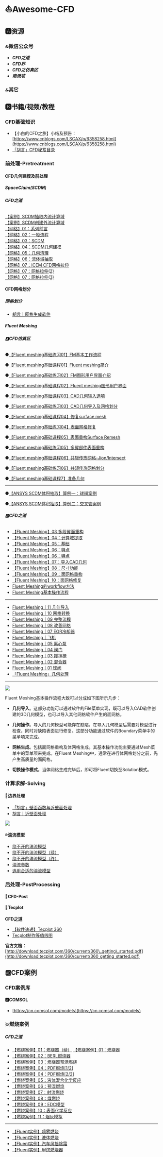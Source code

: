 # ⛵Awesome-CFD

## 🅰资源

### 🔝微信公众号

* _**CFD之道**_
* _**CFD界**_
* _**CFD之仿真区**_
* _**南流坊**_

### 🔝其它

## 🅱书籍/视频/教程

### CFD基础知识

* 【小白的CFD之旅】小结及预告：[https://www.cnblogs.com/LSCAX/p/6358258.html](https://www.cnblogs.com/LSCAX/p/6358258.html)
* [「胡言」CFD秘笈目录](https://mp.weixin.qq.com/s?__biz=MzIyMzE2NDM1OQ==&mid=2247485930&idx=1&sn=7a1c5b26152a506f967b4fbdc41acf13&chksm=e8232b42df54a2548c44a1037297cd31baf74eff5a0a142c5b4cdc8d7b8afb062ded78e11533&scene=21#wechat_redirect)

### 前处理-Pretreatment

#### CFD几何建模及前处理

##### SpaceClaim\(SCDM\)

###### **CFD之道**

[【案例】SCDM抽取内流计算域](https://mp.weixin.qq.com/s?__biz=MzIyMzE2NDM1OQ==&mid=2247484886&idx=1&sn=90e7a78d6c42e39755e1de59da86019c&scene=21#wechat_redirect)  
[【案例】SCDM创建外流计算域](https://mp.weixin.qq.com/s?__biz=MzIyMzE2NDM1OQ==&mid=2247484889&idx=1&sn=75c925a0cd40998cd24c5385e89b05ff&scene=21#wechat_redirect)  
[【网格】01：系列前言](https://mp.weixin.qq.com/s?__biz=MzIyMzE2NDM1OQ==&mid=2247484634&idx=1&sn=c0383d57131aaf80237de39811b07eb8&scene=21#wechat_redirect)  
[【网格】02：一般流程](https://mp.weixin.qq.com/s?__biz=MzIyMzE2NDM1OQ==&mid=2247484634&idx=2&sn=5e640ac1e80c1c27d8af787a1dd1d760&scene=21#wechat_redirect)  
[【网格】03：SCDM](https://mp.weixin.qq.com/s?__biz=MzIyMzE2NDM1OQ==&mid=2247484638&idx=1&sn=0d16d61be5a584e256bbc64ffc9ca0c1&scene=21#wechat_redirect)  
[【网格】04：SCDM几何建模](https://mp.weixin.qq.com/s?__biz=MzIyMzE2NDM1OQ==&mid=2247484642&idx=1&sn=75b847fc79b492ed502f84f733a9e607&scene=21#wechat_redirect)  
[【网格】05：几何清理](https://mp.weixin.qq.com/s?__biz=MzIyMzE2NDM1OQ==&mid=2247484646&idx=1&sn=709cb29e9722ef1c8dcb38b9decd024d&scene=21#wechat_redirect)  
[【网格】06：流体域抽取](https://mp.weixin.qq.com/s?__biz=MzIyMzE2NDM1OQ==&mid=2247484646&idx=2&sn=5617e162aafdef02fc0bc3589183250b&scene=21#wechat_redirect)  
[【网格】07：ICEM CFD网格拉伸](https://mp.weixin.qq.com/s?__biz=MzIyMzE2NDM1OQ==&mid=2247484670&idx=1&sn=7e637ab5c37d155ce29178355973a828&scene=21#wechat_redirect)  
[【网格】07：网格拉伸\(2\)](https://mp.weixin.qq.com/s?__biz=MzIyMzE2NDM1OQ==&mid=2247484670&idx=2&sn=6178e1be29ae5149d084d6067ee5ec04&scene=21#wechat_redirect)  
[【网格】07：网格拉伸\(3\)](https://mp.weixin.qq.com/s?__biz=MzIyMzE2NDM1OQ==&mid=2247484670&idx=3&sn=b20a30b09b206eec63978490e831e62b&scene=21#wechat_redirect)

#### CFD网格划分

##### 网格划分

* [胡言｜网格生成软件](#)

##### Fluent Meshing

###### 🅰**CFD仿真区**

●[【Fluent meshing基础练习01】FM基本工作流程](http://mp.weixin.qq.com/s?__biz=Mzg5ODA4NTMwMA==&mid=2247483838&idx=2&sn=6493ea82945eab53fa746b21c481022b&chksm=c066b965f7113073a2c044fce03106cb8959e91ebfb0b32a5ca6454ec97ff6331866a5d3bf23&scene=21#wechat_redirect)

●[【Fluent meshing基础课程01】Fluent  meshing简介](http://mp.weixin.qq.com/s?__biz=Mzg5ODA4NTMwMA==&mid=2247483838&idx=1&sn=d32e994ef109c917f34d5b591ddd4a4b&chksm=c066b965f71130733062de953c8b7022447109d0a1fe9363628ecd62ab567f36ae176976e3cd&scene=21#wechat_redirect)

●[【Fluent meshing基础练习02】FM图形用户界面介绍](http://mp.weixin.qq.com/s?__biz=Mzg5ODA4NTMwMA==&mid=2247483861&idx=2&sn=42d61bf12027ea444b4f924c4d6b0a83&chksm=c066b90ef71130186b4c8296163675ffc3fe547e948a67d392473aa746504e1f4106bf97b204&scene=21#wechat_redirect)

●[【Fluent meshing基础课程02】Fluent meshing图形用户界面](http://mp.weixin.qq.com/s?__biz=Mzg5ODA4NTMwMA==&mid=2247483861&idx=1&sn=d86c9e28003d8004675194f08dc881a2&chksm=c066b90ef7113018c43f2072372dc19426ff60647b361bec96d348a776872af6e95281d3b496&scene=21#wechat_redirect)

●[【Fluent meshing基础课程03】CAD几何输入选项](http://mp.weixin.qq.com/s?__biz=Mzg5ODA4NTMwMA==&mid=2247484020&idx=1&sn=c967efb7df54b493858f77ec3a56dc76&chksm=c066baaff71133b9a93c21d14912ea2156c6dc265d6cc50887052e1d81ca5d8f59be89117a69&scene=21#wechat_redirect)

●[【Fluent meshing基础练习03】CAD几何导入及网格划分](http://mp.weixin.qq.com/s?__biz=Mzg5ODA4NTMwMA==&mid=2247484044&idx=1&sn=13419cabd2536557b95da0566126fb7a&chksm=c066ba57f71133410dfb56c97b5c14255eac250558fadcc24c32d217db749efc9a2fb2e0e8bf&scene=21#wechat_redirect)

●[【Fluent meshing基础课程04】修复surface mesh  ](http://mp.weixin.qq.com/s?__biz=Mzg5ODA4NTMwMA==&mid=2247484069&idx=1&sn=f7c88d2fe6198668d250088fd7ddbafe&chksm=c066ba7ef7113368cffa0b885901a7d2de3e060f9fd373e1f3ce0c663e0369627245c54c01f1&scene=21#wechat_redirect)

●[【Fluent meshing基础练习04】表面网格修复](http://mp.weixin.qq.com/s?__biz=Mzg5ODA4NTMwMA==&mid=2247484130&idx=1&sn=995b624acf912deb5adfbccfc9549aa1&chksm=c066ba39f711332fb43d310a69fe6c252b20bcda95109e68e606890cbaeb0e01c8dfd4597628&scene=21#wechat_redirect)

●[【Fluent meshing基础课程05】表面重构Surface Remesh](http://mp.weixin.qq.com/s?__biz=Mzg5ODA4NTMwMA==&mid=2247484187&idx=1&sn=526a6cc976327bb2fefa1ac791ac9c2a&chksm=c066bbc0f71132d6462bba8028293cdd3f07a0479646580acb56868a46d5b2ab71e361a4b47a&scene=21#wechat_redirect)

●[【Fluent meshing基础练习05】多翼部件表面重构](http://mp.weixin.qq.com/s?__biz=Mzg5ODA4NTMwMA==&mid=2247484338&idx=1&sn=dd9e7222aa16e5848a9557637263f719&chksm=c066bb69f711327fca1885dbf278844992ce17ab401725c29a64d80de18a42aa96be95ebcdb9&scene=21#wechat_redirect)

●[【Fluent meshing基础课程06】共轭传热网格-Jion/Intersect](http://mp.weixin.qq.com/s?__biz=Mzg5ODA4NTMwMA==&mid=2247484357&idx=1&sn=6a69a92356959b09ecd8d8bda632032d&chksm=c066bb1ef711320801d3d1faddaf475ab17e06eb05ca1c453be2cccf72aefe18942b16d07f24&scene=21#wechat_redirect)

●[【Fluent meshing基础练习06】共轭传热网格划分](http://mp.weixin.qq.com/s?__biz=Mzg5ODA4NTMwMA==&mid=2247484408&idx=1&sn=82a6350e21a153ed91e4538db3866e07&chksm=c066bb23f71132353fc1602cb90b09a9b34ac7c614bddd2ea70e7ab173fdeeb180f6fa03a8db&scene=21#wechat_redirect)

●[【Fluent meshing基础课程7】准备几何](http://mp.weixin.qq.com/s?__biz=Mzg5ODA4NTMwMA==&mid=2247484579&idx=1&sn=174b1c0293ad008a93c62a2af853b630&chksm=c066bc78f711356e70257143b8fbb2031c80f667875cb41a67dd704aa17df2ffd355027a9c59&scene=21#wechat_redirect)

---

●[【ANSYS SCDM体积抽取】算例一：球阀案例](http://mp.weixin.qq.com/s?__biz=Mzg5ODA4NTMwMA==&mid=2247483860&idx=1&sn=617342550bf219efb4880a83433db10a&chksm=c066b90ff7113019687521d53312376f3f9a5954646c8409a61475bc85e57d2816e57d8844f3&scene=21#wechat_redirect)

●[【ANSYS SCDM体积抽取】算例二：交叉管案例](http://mp.weixin.qq.com/s?__biz=Mzg5ODA4NTMwMA==&mid=2247483862&idx=1&sn=08bbacc43a4b10cf16e8dc343a86bb51&chksm=c066b90df711301b8cc681e42347aa5d1c1ac31851a9f5d3afb57a9a5b99a6abe37759a8c71c&scene=21#wechat_redirect)

###### 🅱**CFD之道**

* [【Fluent Meshing】03 多段翼面重构](https://mp.weixin.qq.com/s?__biz=MzIyMzE2NDM1OQ==&mid=2247485152&idx=2&sn=49ddce810e84a1d7881cbc383a144bcf&scene=21#wechat_redirect)
* [【Fluent Meshing】04：计算域提取](https://mp.weixin.qq.com/s?__biz=MzIyMzE2NDM1OQ==&mid=2247485161&idx=1&sn=6ff57ef04bedd150de1486587a024f4e&scene=21#wechat_redirect)
* [【Fluent Meshing】05：基础](https://mp.weixin.qq.com/s?__biz=MzIyMzE2NDM1OQ==&mid=2247485176&idx=1&sn=5f9da29aff582aead7c794dfd6e4feb2&scene=21#wechat_redirect)
* [【Fluent Meshing】06：特点](https://mp.weixin.qq.com/s?__biz=MzIyMzE2NDM1OQ==&mid=2247485185&idx=1&sn=bc0b044f659db7341e3689d5a4cf54a4&scene=21#wechat_redirect)
* [【Fluent Meshing】06：特点](https://mp.weixin.qq.com/s?__biz=MzIyMzE2NDM1OQ==&mid=2247485176&idx=1&sn=5f9da29aff582aead7c794dfd6e4feb2&scene=21#wechat_redirect)
* [【Fluent Meshing】07：导入CAD几何](https://mp.weixin.qq.com/s?__biz=MzIyMzE2NDM1OQ==&mid=2247485186&idx=1&sn=6c6ef95c0d4edcd537b4d7265c206868&scene=21#wechat_redirect)
* [【Fluent Meshing】08：尺寸功能](https://mp.weixin.qq.com/s?__biz=MzIyMzE2NDM1OQ==&mid=2247485191&idx=1&sn=98e0f192671cad00c0518c6a6ea033f3&scene=21#wechat_redirect)
* [【Fluent Meshing】09：面网格重构](https://mp.weixin.qq.com/s?__biz=MzIyMzE2NDM1OQ==&mid=2247485197&idx=1&sn=f9ac9b834e2129c1e9246fae675ffe3e&scene=21#wechat_redirect)
* [【Fluent Meshing】10：面网格修复](https://mp.weixin.qq.com/s?__biz=MzIyMzE2NDM1OQ==&mid=2247485202&idx=1&sn=ef4a289ec194fbfc8be2975da3ba01cc&scene=21#wechat_redirect)
* [Fluent Meshing的workflow方法](https://mp.weixin.qq.com/s?__biz=MzIyMzE2NDM1OQ==&mid=2247485354&idx=1&sn=e60e03200c3fbf61274ffbd4c6706ca8&scene=21#wechat_redirect)
* [Fluent Meshing基本操作流程](https://mp.weixin.qq.com/s?__biz=MzIyMzE2NDM1OQ==&mid=2247485169&idx=1&sn=3575b0936629ddaa52176b5fe6b3ce79&scene=21#wechat_redirect)

---

* [Fluent Meshing｜11 几何导入](http://mp.weixin.qq.com/s?__biz=MzIyMzE2NDM1OQ==&mid=2247486205&idx=1&sn=b4b02e426525fdde49b870770c8b726d&chksm=e8232855df54a143072e70e9ba797816b885dbe77a770be1f7d93d8c1268f0f19c56d0940b59&scene=21#wechat_redirect)
* [Fluent Meshing｜10 网格转换](http://mp.weixin.qq.com/s?__biz=MzIyMzE2NDM1OQ==&mid=2247486201&idx=1&sn=1029d32fa53aa35c85631278c0410632&chksm=e8232851df54a147f82a38d291909a5b9f1b6889b015c5394ce38803514e06edae117ae1fbab&scene=21#wechat_redirect)
* [Fluent Meshing｜09 完整流程](http://mp.weixin.qq.com/s?__biz=MzIyMzE2NDM1OQ==&mid=2247486197&idx=1&sn=ac857ab8282ba6d5ee75ba6a5c9e6393&chksm=e823285ddf54a14bbc5ca987985288fc9db1bc515869336a8d14a16b71f41506922d09eb8fed&scene=21#wechat_redirect)
* [Fluent Meshing｜08 改善网格](http://mp.weixin.qq.com/s?__biz=MzIyMzE2NDM1OQ==&mid=2247486191&idx=1&sn=3f095425ed25872b060c460248e69aa9&chksm=e8232847df54a15122cc3829210350d84decb88809934add038387a4be3d3330c519b981d17c&scene=21#wechat_redirect)
* [Fluent Meshing｜07 EGR冷却器](http://mp.weixin.qq.com/s?__biz=MzIyMzE2NDM1OQ==&mid=2247486186&idx=1&sn=30ed0f8014fed245fc57421bb1c1c1b6&chksm=e8232842df54a154587908199c6a2039ef652a237ccbc53804417ecbdac41e5ed6be94e277d2&scene=21#wechat_redirect)
* [Fluent Meshing｜飞机](http://mp.weixin.qq.com/s?__biz=MzIyMzE2NDM1OQ==&mid=2247486180&idx=1&sn=ab4d29dc02f7749cd8ab340c91ca156c&chksm=e823284cdf54a15a004be79f2e09c995291a66986af829f4a7e02256313c2c9853525ce539f7&scene=21#wechat_redirect)
* [Fluent Meshing｜05 离心泵](http://mp.weixin.qq.com/s?__biz=MzIyMzE2NDM1OQ==&mid=2247486170&idx=1&sn=47ebfe826dbe1abdc71d410496d174d1&chksm=e8232872df54a1646e07ac1bd33f0fc459f448baae87491d4cfe618c8e8696a4c26ae3ceb46f&scene=21#wechat_redirect)
* [Fluent Meshing｜04 阀门](http://mp.weixin.qq.com/s?__biz=MzIyMzE2NDM1OQ==&mid=2247486166&idx=1&sn=0809c1d0df9632bd8a99256ffc39c6a8&chksm=e823287edf54a1688a12e1286450d2a38f9059372140b603e5b14dfb5c9f313028ed97c963fb&scene=21#wechat_redirect)
* [Fluent Meshing｜03 搅拌槽](http://mp.weixin.qq.com/s?__biz=MzIyMzE2NDM1OQ==&mid=2247486162&idx=1&sn=eceb269ed5a0a95c9f46f5ae2cc47f52&chksm=e823287adf54a16c01dcd11668d1bf77abe82f0f2047a7b299425f21121a8e48abfc0638f339&scene=21#wechat_redirect)
* [Fluent Meshing｜02 混合器](http://mp.weixin.qq.com/s?__biz=MzIyMzE2NDM1OQ==&mid=2247486148&idx=2&sn=62bf41481b4dbd23c36017d9eaa87a08&chksm=e823286cdf54a17ac431670a75d958c1cac50a3ada8c828b7fa283df8fd8e0b69e4f84e5fbc3&scene=21#wechat_redirect)
* [Fluent Meshing｜01 球阀](http://mp.weixin.qq.com/s?__biz=MzIyMzE2NDM1OQ==&mid=2247486145&idx=1&sn=39654b13f38c378291c4cc9f13b5eba7&chksm=e8232869df54a17f13cf8b468187be884ea1a4bbe0c0009f4d23c8546a30a81347ba3bf52e6d&scene=21#wechat_redirect)
* [「Fluent Meshing」几何处理](http://mp.weixin.qq.com/s?__biz=MzIyMzE2NDM1OQ==&mid=2247485872&idx=1&sn=a16d2d000476d6245eb45375e2cf5a8a&chksm=e8232b18df54a20e8d74ff8738d1e880bc21339771a145cac690b5ea9369860fe319e16a45ba&scene=21#wechat_redirect)  

---

![](/assets/fluentmeshing.png)

Fluent Meshing基本操作流程大致可以分成如下图所示几步：

* **几何导入**。这部分功能可以通过软件的File菜单实现，既可以导入CAD软件创建的3D几何模型，也可以导入其他网格软件产生的面网格。

* **几何操作**。导入的几何模型可能存在缺陷，在导入几何模型后需要对模型进行检查，同时对缺陷表面进行修复。这部分功能通过软件的Boundary菜单中的菜单项来完成。

* **网格生成**。包括面网格重构及体网格生成。其基本操作功能主要通过Mesh菜单中的菜单项来完成。在Fluent Meshing中，通常在进行体网格划分之前，先产生高质量的面网格。

* **切换操作模式**。当体网格生成完毕后，即可将Fluent切换至Solution模式。

### 计算求解-Solving

#### 🎫边界处理

* [「胡言」壁面函数与近壁面处理](https://mp.weixin.qq.com/s?__biz=MzIyMzE2NDM1OQ==&mid=2247485535&idx=1&sn=cdc2903d975d89851c1442bf45ea41f7&chksm=e8232af7df54a3e13093ccbe4a22410fc69d056530e4facf6b472c0b55d1d6df4b69dad02274&scene=21#wechat_redirect)
* [胡言｜近壁面处理](https://mp.weixin.qq.com/s?__biz=MzIyMzE2NDM1OQ==&mid=2247486483&idx=1&sn=2286a9d0d1416994e31ff35b48c466df&chksm=e8232ebbdf54a7ad3243eb5a0c1c3cc4262ca40b6d6127dea79bfb993ed595a08d6719d1f347&scene=0&xtrack=1&key=1559c9758c58e7158112c71e02d790a4915ff3260c80193d077c4e6c330a91bd7a8882889d98938b211f70ca4d91f783ba71ef9758eb5e443aa09587968c8a0ef1eeec2840e79b92a707305e890e0466&ascene=1&uin=MTYxNDU2MjkxNQ%3D%3D&devicetype=Windows+10&version=62060833&lang=zh_CN&pass_ticket=8D7yL96V25wxfDZvvizZziyIKEzhriAVH6HpCpoZb8svIOG6hEj3r21LnUJLQMuF)

![](/assets/近壁面处理.svg)

#### 💦湍流模型

* [绕不开的湍流模型](http://mp.weixin.qq.com/s?__biz=MzIyMzE2NDM1OQ==&mid=2247483801&idx=1&sn=f680d25df0da2c6b1cb688a2fe8ab610&chksm=e8232331df54aa2787296ace97d587ef3ff034904fde2b08a7e2730a3639af2d8a2b60c02247&scene=21#wechat_redirect)
* [绕不开的湍流模型（续）](http://mp.weixin.qq.com/s?__biz=MzIyMzE2NDM1OQ==&mid=2247483803&idx=1&sn=e5dbf5237450e7b67ab55ac7be887342&chksm=e8232333df54aa2510aaeb146b42c0ddb7bf643c20ed9c62316c2b8cabb9b7228c62e546bb1e&scene=21#wechat_redirect)
* [绕不开的湍流模型（终）](http://mp.weixin.qq.com/s?__biz=MzIyMzE2NDM1OQ==&mid=2247483803&idx=2&sn=83e0c77663a1510a6396b98488ef3a02&chksm=e8232333df54aa250bd6af54d97f1f7c59da530fbc011ff765558821109ba049297f7a0ea1db&scene=21#wechat_redirect)
* [湍流参数](http://mp.weixin.qq.com/s?__biz=MzIyMzE2NDM1OQ==&mid=2247484015&idx=1&sn=d79b512fbe40d6880252643aa55faa32&chksm=e82320c7df54a9d189487e227b0dc4de0e981bdda4639121b0ed585efa0eeec5462f811e76ec&scene=21#wechat_redirect)
* [选用合适的湍流模型](http://mp.weixin.qq.com/s?__biz=MzIyMzE2NDM1OQ==&mid=2247483792&idx=1&sn=31ad0da456dabaa4b0f558c20f6897d3&chksm=e8232338df54aa2e30fc86cbedf613bc4419ab5edb57cdd768b3fd55bdddc5953469e2b65d1d&scene=21#wechat_redirect)

### 后处理-PostProcessing

#### 💫CFD-Post

#### 💫Tecplot

**CFD之道**

* [【软件速递】Tecplot 360](http://mp.weixin.qq.com/s?__biz=MzIyMzE2NDM1OQ==&mid=2247484212&idx=1&sn=49dd58748eb7afdcd19eabb24c02de87&chksm=e823219cdf54a88a2686fdbc6cd89ab61d053578368463abad827bf942fd897469d53dbf1f17&scene=21#wechat_redirect)
* [Tecplot制作等值线图](http://mp.weixin.qq.com/s?__biz=MzIyMzE2NDM1OQ==&mid=2247484208&idx=2&sn=a29628e66cb7939560174a83151ba221&chksm=e8232198df54a88e364b64457b826eb05d9e0727a367923419bbcab4f002a5663a20babfe5e5&scene=21#wechat_redirect)

**官方文档：**[http://download.tecplot.com/360/current/360\_getting\_started.pdf](http://download.tecplot.com/360/current/360_getting_started.pdf)

## 🆎CFD案例

### CFD案例库

#### 🅰COMSOL

* [https://cn.comsol.com/models](https://cn.comsol.com/models)

### 💥燃烧案例

##### CFD之道

* [【燃烧案例】01：燃烧器（续）](https://mp.weixin.qq.com/s?__biz=MzIyMzE2NDM1OQ==&mid=2247484656&idx=2&sn=5b741b62c7faada2d0ef363877cf9f8d&scene=21#wechat_redirect)
  [【燃烧案例】01：燃烧器](https://mp.weixin.qq.com/s?__biz=MzIyMzE2NDM1OQ==&mid=2247484656&idx=1&sn=d8b83623fd77262508046ac63b643a15&scene=21#wechat_redirect)
* [【燃烧案例】02：BERL燃烧器](https://mp.weixin.qq.com/s?__biz=MzIyMzE2NDM1OQ==&mid=2247484663&idx=1&sn=3eef05c07423b49b3cafbb9113e30b49&scene=21#wechat_redirect)
* [【燃烧案例】03：燃烧器预混燃烧](https://mp.weixin.qq.com/s?__biz=MzIyMzE2NDM1OQ==&mid=2247484674&idx=1&sn=c0fa461bba112b1d36cf3b30af4f032e&scene=21#wechat_redirect)
* [【燃烧案例】04：PDF燃烧\[1/2\]](https://mp.weixin.qq.com/s?__biz=MzIyMzE2NDM1OQ==&mid=2247484684&idx=1&sn=673ed6cf5994bd0561e0975e85d8b589&scene=21#wechat_redirect)
* [【燃烧案例】04：PDF燃烧\[2/2\]](https://mp.weixin.qq.com/s?__biz=MzIyMzE2NDM1OQ==&mid=2247484684&idx=2&sn=c0237c5ec248b6f9a0fab06735f13928&scene=21#wechat_redirect)
* [【燃烧案例】05：液体混合化学反应](https://mp.weixin.qq.com/s?__biz=MzIyMzE2NDM1OQ==&mid=2247484692&idx=1&sn=fcab241ce220affec384d55108f1ae5e&scene=21#wechat_redirect)
* [【燃烧案例】06：预混燃烧](https://mp.weixin.qq.com/s?__biz=MzIyMzE2NDM1OQ==&mid=2247484692&idx=2&sn=648bbecb5a4d6cc6b583c3659b0c2f62&scene=21#wechat_redirect)
* [【燃烧案例】07：射流燃烧](https://mp.weixin.qq.com/s?__biz=MzIyMzE2NDM1OQ==&mid=2247484701&idx=1&sn=df195beaf8cb56ca931e7aae0d04e96c&scene=21#wechat_redirect)
* [【燃烧案例】08：煤燃烧](https://mp.weixin.qq.com/s?__biz=MzIyMzE2NDM1OQ==&mid=2247484701&idx=2&sn=bb2e17ebd32fef632c6393727f2041c9&scene=21#wechat_redirect)
* [【燃烧案例】09：EDC模型](https://mp.weixin.qq.com/s?__biz=MzIyMzE2NDM1OQ==&mid=2247484710&idx=1&sn=ee0e97c595347d4ecef20eed98a4fc29&scene=21#wechat_redirect)
* [【燃烧案例】10：表面化学反应](https://mp.weixin.qq.com/s?__biz=MzIyMzE2NDM1OQ==&mid=2247484710&idx=2&sn=11618fb38c61958d0a4d8bc274be66a5&scene=21#wechat_redirect)
* [【燃烧案例】11：烟灰模拟](https://mp.weixin.qq.com/s?__biz=MzIyMzE2NDM1OQ==&mid=2247484711&idx=1&sn=2bdb8fd90ec898074c43de96d927a91e&scene=21#wechat_redirect)

---

* [【Fluent实例】喷雾燃烧](http://mp.weixin.qq.com/s?__biz=MzIyMzE2NDM1OQ==&mid=2247485799&idx=1&sn=7658993823c0d92fa942eb5be7fbf13a&chksm=e8232bcfdf54a2d9340092250c245e03091834024ca11bc4da34e116a681fe182dca7dad7fd5&scene=21#wechat_redirect)
* [【Fluent实例】液体燃烧](http://mp.weixin.qq.com/s?__biz=MzIyMzE2NDM1OQ==&mid=2247485792&idx=1&sn=38c2e21c0bcfaaed5e358caafc683042&chksm=e8232bc8df54a2debddb69aab70e08bdb27d7a2368f09f36a320a06dbdac7842776552956dbf&scene=21#wechat_redirect)
* [【Fluent实例】汽车风挡除霜](http://mp.weixin.qq.com/s?__biz=MzIyMzE2NDM1OQ==&mid=2247485787&idx=1&sn=a9e153595da02469517be0dfeb18bf6d&chksm=e8232bf3df54a2e596a5e535b70204870627d0e6778808ed34dcc36506fd27b986a7ce1f0df0&scene=21#wechat_redirect)
* [【Fluent实例】甲烷燃烧器](http://mp.weixin.qq.com/s?__biz=MzIyMzE2NDM1OQ==&mid=2247485774&idx=1&sn=2921868c275c45763d50d7628021cb3e&chksm=e8232be6df54a2f06e3946f7f755bb63ddccfa9e58f89d43a74f77d2c958eefc2afba4e27635&scene=21#wechat_redirect)



